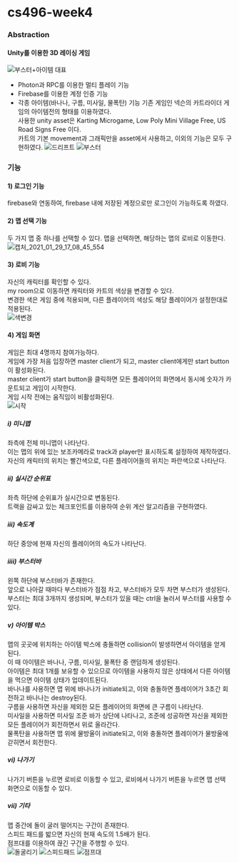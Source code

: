 # cs496-week4
### Abstraction
#### Unity를 이용한 3D 레이싱 게임   
![부스터+아이템 대표](https://user-images.githubusercontent.com/71118232/106248345-302d9280-6254-11eb-93a9-82ed48a28234.gif)

- Photon과 RPC를 이용한 멀티 플레이 기능
- Firebase를 이용한 계정 인증 기능
- 각종 아이템(바나나, 구름, 미사일, 물폭탄) 기능
기존 게임인 넥슨의 카트라이더 게임의 아이템전의 형태를 이용하였다.   
사용한 unity asset은 Karting Microgame, Low Poly Mini Village Free, US Road Signs Free 이다.   
카트의 기본 movement과 그래픽만을 asset에서 사용하고, 이외의 기능은 모두 구현하였다. 
![드리프트](https://user-images.githubusercontent.com/71118232/106248409-489dad00-6254-11eb-926f-cefcd9d57a7e.gif)
![부스터](https://user-images.githubusercontent.com/71118232/106248412-4a677080-6254-11eb-98db-7187be524c1f.gif)
### 기능
#### 1) 로그인 기능
firebase와 연동하여, firebase 내에 저장된 계정으로만 로그인이 가능하도록 하였다.
#### 2) 맵 선택 기능
두 가지 맵 중 하나를 선택할 수 있다.
맵을 선택하면, 해당하는 맵의 로비로 이동한다.   
![캡처_2021_01_29_17_08_45_554](https://user-images.githubusercontent.com/71118232/106248650-a03c1880-6254-11eb-909b-6f7e77edebbc.png)
#### 3) 로비 기능
자신의 캐릭터를 확인할 수 있다.   
my room으로 이동하면 캐릭터와 카트의 색상을 변경할 수 있다.   
변경한 색은 게임 중에 적용되며, 다른 플레이어의 색상도 해당 플레이어가 설정한대로 적용된다.   
![색변경](https://user-images.githubusercontent.com/71118232/106249174-5bfd4800-6255-11eb-966e-f4a47b478cfd.gif)
#### 4) 게임 화면
게임은 최대 4명까지 참여가능하다.   
게임에 가장 처음 입장하면 master client가 되고, master client에게만 start button이 활성화된다.   
master client가 start button을 클릭하면 모든 플레이어의 화면에서 동시에 숫자가 카운트되고 게임이 시작한다.   
게임 시작 전에는 움직임이 비활성화된다.   
![시작](https://user-images.githubusercontent.com/71118232/106248432-50f5e800-6254-11eb-8da6-a77220e3ca4d.gif)
##### i) 미니맵
좌측에 전체 미니맵이 나타난다.    
이는 맵의 위에 있는 보조카메라로 track과 player만 표시하도록 설정하여 제작하였다.   
자신의 캐릭터의 위치는 빨간색으로, 다른 플레이어들의 위치는 파란색으로 나타난다.
##### ii) 실시간 순위표
좌측 하단에 순위표가 실시간으로 변동된다.   
트랙을 감싸고 있는 체크포인트를 이용하여 순위 계산 알고리즘을 구현하였다.
##### iii) 속도계
하단 중앙에 현재 자신의 플레이어의 속도가 나타난다.
##### iiii) 부스터바
왼쪽 하단에 부스터바가 존재한다.   
앞으로 나아갈 때마다 부스터바가 점점 차고, 부스터바가 모두 차면 부스터가 생성된다.   
부스터는 최대 3개까지 생성되며, 부스터가 있을 때는 ctrl을 눌러서 부스터를 사용할 수 있다.
##### v) 아이템 박스
맵의 곳곳에 위치하는 아이템 박스에 충돌하면 collision이 발생하면서 아이템을 얻게 된다.   
이 때 아이템은 바나나, 구름, 미사일, 물폭탄 중 랜덤하게 생성된다.   
아이템은 최대 1개를 보유할 수 있으므로 아이템을 사용하지 않은 상태에서 다른 아이템을 먹으면 아이템 상태가 업데이트된다.   
바나나를 사용하면 맵 위에 바나나가 initiate되고, 이와 충돌하면 플레이어가 3초간 회전하고 바나나는 destroy된다.   
구름을 사용하면 자신을 제외한 모든 플레이어의 화면에 큰 구름이 나타난다.   
미사일을 사용하면 미사일 조준 바가 상단에 나타나고, 조준에 성공하면 자신을 제외한 모든 플레이어가 회전하면서 위로 올라간다.   
물폭탄을 사용하면 맵 위에 물방울이 initiate되고, 이와 충돌하면 플레이어가 물방울에 갇히면서 회전한다.
##### vi) 나가기
나가기 버튼을 누르면 로비로 이동할 수 있고, 로비에서 나가기 버튼을 누르면 맵 선택 화면으로 이동할 수 있다.
##### vii) 기타
맵 중간에 돌이 굴러 떨어지는 구간이 존재한다.   
스피드 패드를 밟으면 자신의 현재 속도의 1.5배가 된다.   
점프대를 이용하여 끊긴 구간을 주행할 수 있다.   
![돌굴리기](https://user-images.githubusercontent.com/71118232/106248393-43d8f900-6254-11eb-97cf-b70b99550c63.gif)
![스피드패드](https://user-images.githubusercontent.com/71118232/106248418-4c313400-6254-11eb-806f-d139bdda181b.gif)
![점프대](https://user-images.githubusercontent.com/71118232/106248423-4dfaf780-6254-11eb-8555-aa58d79db468.gif)
